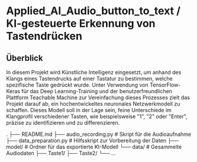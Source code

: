 # Applied_AI_Audio_button_to_text / KI-gesteuerte Erkennung von Tastendrücken
## Überblick

In diesem Projekt wird Künstliche Intelligenz eingesetzt, um anhand des Klangs eines Tastendrucks auf einer Tastatur zu bestimmen, welche spezifische Taste gedrückt wurde. Unter Verwendung von TensorFlow-Keras für das Deep Learning-Training und der benutzerfreundlichen Plattform Teachable Machine zur Vereinfachung dieses Prozesses zielt das Projekt darauf ab, ein hochentwickeltes neuronales Netzwerkmodell zu schaffen. Dieses Modell soll in der Lage sein, feine Unterschiede im Klangprofil verschiedener Tasten, wie beispielsweise "1", "2" oder "Enter", präzise zu identifizieren und zu differenzieren.





 .
├── README.md
├── audio_recording.py         # Skript für die Audioaufnahme
├── data_preparation.py        # Hilfsskript zur Vorbereitung der Daten
├── model/                     # Ordner für das exportierte KI-Modell
└── data/                      # Gesammelte Audiodaten
    ├── Taste1/
    ├── Taste2/
    └── ...
